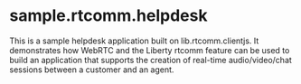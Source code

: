 sample.rtcomm.helpdesk
======================

This is a sample helpdesk application built on lib.rtcomm.clientjs. It demonstrates how WebRTC and the Liberty rtcomm feature can be used to build an application that supports the creation of real-time audio/video/chat sessions between a customer and an agent.
